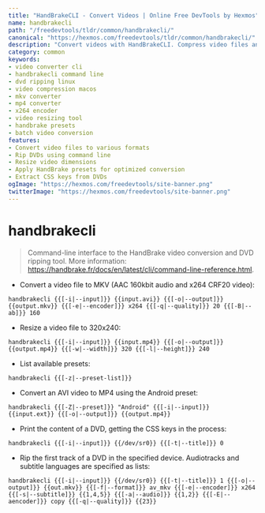 ```yaml
---
title: "HandBrakeCLI - Convert Videos | Online Free DevTools by Hexmos"
name: handbrakecli
path: "/freedevtools/tldr/common/handbrakecli/"
canonical: "https://hexmos.com/freedevtools/tldr/common/handbrakecli/"
description: "Convert videos with HandBrakeCLI. Compress video files and rip DVDs using this powerful command-line interface. Free online tool, no registration required."
category: common
keywords:
- video converter cli
- handbrakecli command line
- dvd ripping linux
- video compression macos
- mkv converter
- mp4 converter
- x264 encoder
- video resizing tool
- handbrake presets
- batch video conversion
features:
- Convert video files to various formats
- Rip DVDs using command line
- Resize video dimensions
- Apply HandBrake presets for optimized conversion
- Extract CSS keys from DVDs
ogImage: "https://hexmos.com/freedevtools/site-banner.png"
twitterImage: "https://hexmos.com/freedevtools/site-banner.png"
---
```


# handbrakecli

> Command-line interface to the HandBrake video conversion and DVD ripping tool.
> More information: <https://handbrake.fr/docs/en/latest/cli/command-line-reference.html>.

- Convert a video file to MKV (AAC 160kbit audio and x264 CRF20 video):

`handbrakecli {{[-i|--input]}} {{input.avi}} {{[-o|--output]}} {{output.mkv}} {{[-e|--encoder]}} x264 {{[-q|--quality]}} 20 {{[-B|--ab]}} 160`

- Resize a video file to 320x240:

`handbrakecli {{[-i|--input]}} {{input.mp4}} {{[-o|--output]}} {{output.mp4}} {{[-w|--width]}} 320 {{[-l|--height]}} 240`

- List available presets:

`handbrakecli {{[-z|--preset-list]}}`

- Convert an AVI video to MP4 using the Android preset:

`handbrakecli {{[-Z|--preset]}} "Android" {{[-i|--input]}} {{input.ext}} {{[-o|--output]}} {{output.mp4}}`

- Print the content of a DVD, getting the CSS keys in the process:

`handbrakecli {{[-i|--input]}} {{/dev/sr0}} {{[-t|--title]}} 0`

- Rip the first track of a DVD in the specified device. Audiotracks and subtitle languages are specified as lists:

`handbrakecli {{[-i|--input]}} {{/dev/sr0}} {{[-t|--title]}} 1 {{[-o|--output]}} {{out.mkv}} {{[-f|--format]}} av_mkv {{[-e|--encoder]}} x264 {{[-s|--subtitle]}} {{1,4,5}} {{[-a|--audio]}} {{1,2}} {{[-E|--aencoder]}} copy {{[-q|--quality]}} {{23}}`
